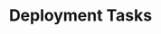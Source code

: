 ---
title: Deployment Tasks
linktitle: Deployment
description: >
  This section contains tasks related to deploying your apps.
exclude_search: true
---